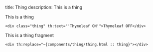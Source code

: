 title: Thing
description: This is a thing

This is a thing

```thymeleaf
<div class="thing" th:text="'Thymeleaf ON'">Thymeleaf OFF</div>
```

This is a thing fragment

```thymeleaf
<div th:replace="~{components/thing/thing.html :: thing}"></div>
```
